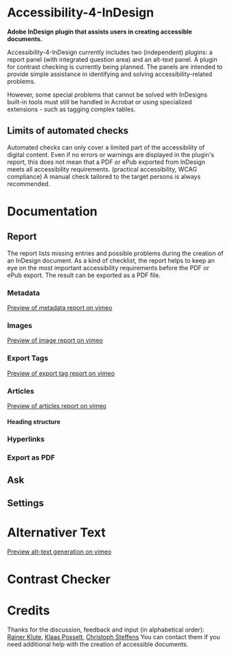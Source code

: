 # Accessibility-4-InDesign
**Adobe InDesign plugin that assists users in creating accessible documents.**

Accessibility-4-InDesign currently includes two (independent) plugins: a report panel (with integrated question area) and an alt-text panel. A plugin for contrast checking is currently being planned. The panels are intended to provide simple assistance in identifying and solving accessibility-related problems. 

However, some special problems that cannot be solved with InDesigns built-in tools must still be handled in Acrobat or using specialized extensions - such as tagging complex tables.

## Limits of automated checks

Automated checks can only cover a limited part of the accessibility of digital content. Even if no errors or warnings are displayed in the plugin's report, this does not mean that a PDF or ePub exported from lnDesign meets all accessibility requirements. (practical accessibility, WCAG compliance) A manual check tailored to the target persons is always recommended.

# Documentation
## Report

The report lists missing entries and possible problems during the creation of an InDesign document. As a kind of checklist, the report helps to keep an eye on the most important accessibility requirements before the PDF or ePub export. The result can be exported as a PDF file. 

### Metadata
[Preview of metadata report on vimeo](https://vimeo.com/1036508410)

### Images
[Preview of image report on vimeo](https://vimeo.com/1031495125)

### Export Tags
[Preview of export tag report on vimeo](https://vimeo.com/1036510247)

### Articles
[Preview of articles report on vimeo](https://vimeo.com/1044736860)

#### Heading structure

### Hyperlinks

### Export as PDF

## Ask

## Settings

# Alternativer Text

[Preview alt-text generation on vimeo](https://vimeo.com/1026952093)

# Contrast Checker

# Credits

Thanks for the discussion, feedback and input (in alphabetical order): [Rainer Klute](https://klute.io/), [Klaas Posselt](https://einmanncombo.de/), [Christoph Steffens](https://www.satzkiste.de/) You can contact them if you need additional help with the creation of accessible documents.

